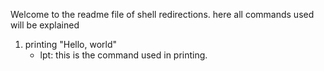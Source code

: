 Welcome to the readme file of shell redirections. here all commands used will be explained

1.	printing "Hello, world"
	- lpt: this is the command used in printing.
